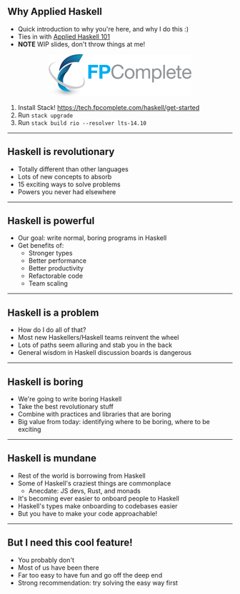 ## Why Applied Haskell

* Quick introduction to why you're here, and why I do this :)
* Ties in with [Applied Haskell 101](https://tech.fpcomplete.com/haskell/tutorial/applied-haskell-101)
* __NOTE__ WIP slides, don't throw things at me!

<div style="text-align:center">
<div><img src="/static/fpcomplete-logo.png" style="border:0;margin:0"></div>
</div>

1. Install Stack! https://tech.fpcomplete.com/haskell/get-started
2. Run `stack upgrade`
3. Run `stack build rio --resolver lts-14.10`

---

## Haskell is revolutionary

* Totally different than other languages
* Lots of new concepts to absorb
* 15 exciting ways to solve problems
* Powers you never had elsewhere

---

## Haskell is powerful

* Our goal: write normal, boring programs in Haskell
* Get benefits of:
    * Stronger types
    * Better performance
    * Better productivity
    * Refactorable code
    * Team scaling

---

## Haskell is a problem

* How do I do all of that?
* Most new Haskellers/Haskell teams reinvent the wheel
* Lots of paths seem alluring and stab you in the back
* General wisdom in Haskell discussion boards is dangerous

---

## Haskell is boring

* We're going to write boring Haskell
* Take the best revolutionary stuff
* Combine with practices and libraries that are boring
* Big value from today: identifying where to be boring, where to be exciting

---

## Haskell is mundane

* Rest of the world is borrowing from Haskell
* Some of Haskell's craziest things are commonplace
    * Anecdate: JS devs, Rust, and monads
* It's becoming ever easier to onboard people to Haskell
* Haskell's types make onboarding to codebases easier
* But you have to make your code approachable!

---

## But I need this cool feature!

* You probably don't
* Most of us have been there
* Far too easy to have fun and go off the deep end
* Strong recommendation: try solving the easy way first

